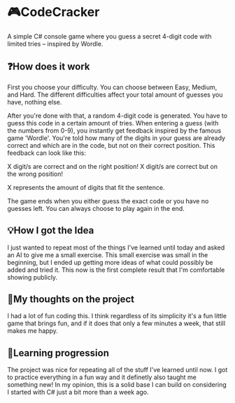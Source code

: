 # 🎮CodeCracker
A simple C# console game where you guess a secret 4-digit code with limited tries – inspired by Wordle.

## ❓How does it work
First you choose your difficulty. You can choose between Easy, Medium, and Hard. The different difficulties affect your total amount of guesses you have, nothing else.

After you're done with that, a random 4-digit code is generated. You have to guess this code in a certain amount of tries.
When entering a guess (with the numbers from 0-9), you instantly get feedback inspired by the famous game 'Wordle'.
You're told how many of the digits in your guess are already correct and which are in the code, but not on their correct position.
This feedback can look like this:

X digit/s are correct and on the right position!
X digit/s are correct but on the wrong position!

X represents the amount of digits that fit the sentence.

The game ends when you either guess the exact code or you have no guesses left.
You can always choose to play again in the end.

## 💡How I got the Idea
I just wanted to repeat most of the things I've learned until today and asked an AI to give me a small exercise. This small exercise was small in the beginning, but I ended up getting more ideas of what could possibly be added and tried it. This now is the first complete result that I'm comfortable showing publicly.

## 💭My thoughts on the project
I had a lot of fun coding this. I think regardless of its simplicity it's a fun little game that brings fun, and if it does that only a few minutes a week, that still makes me happy.

## 📝Learning progression
The project was nice for repeating all of the stuff I've learned until now. I got to practice everything in a fun way and it definetly also taught me something new! 
In my opinion, this is a solid base I can build on considering I started with C# just a bit more than a week ago.
